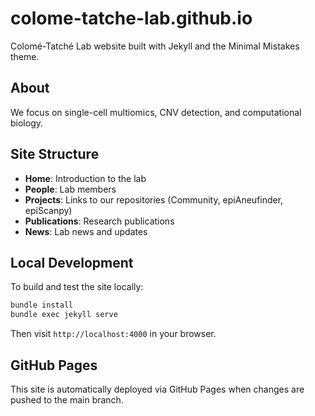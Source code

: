 # colome-tatche-lab.github.io

Colomé-Tatché Lab website built with Jekyll and the Minimal Mistakes theme.

## About

We focus on single-cell multiomics, CNV detection, and computational biology.

## Site Structure

- **Home**: Introduction to the lab
- **People**: Lab members
- **Projects**: Links to our repositories (Community, epiAneufinder, epiScanpy)
- **Publications**: Research publications
- **News**: Lab news and updates

## Local Development

To build and test the site locally:

```bash
bundle install
bundle exec jekyll serve
```

Then visit `http://localhost:4000` in your browser.

## GitHub Pages

This site is automatically deployed via GitHub Pages when changes are pushed to the main branch.
